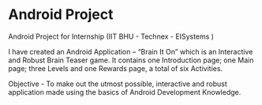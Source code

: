 # Android Project
 Android Project for Internship (IIT BHU - Technex - EISystems )

I have created an Android Application – “Brain It On” which is an Interactive and Robust Brain Teaser game. It contains one Introduction page; one Main page; three Levels and one Rewards page, a total of six Activities.

Objective - 
To make out the utmost possible, interactive and robust application made using the basics of Android Development Knowledge.

